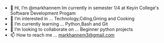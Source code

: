 - 👋 Hi, I’m @markhannem
Im currently in semester 1/4 at Keyin College's Software Development Progam 
- 👀 I’m interested in ...
Technology,Cding,Gming and Cooking
- 🌱 I’m currently learning ...
Python,Bash and Git
- 💞️ I’m looking to collaborate on ...
Beginner python projects
- 📫 How to reach me ...
markhannem3@gmail.com

<!---
markhannem/markhannem is a ✨ special ✨ repository because its `README.md` (this file) appears on your GitHub profile.
You can click the Preview link to take a look at your changes.
--->
